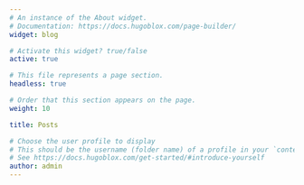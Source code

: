 ```yaml
---
# An instance of the About widget.
# Documentation: https://docs.hugoblox.com/page-builder/
widget: blog

# Activate this widget? true/false
active: true

# This file represents a page section.
headless: true

# Order that this section appears on the page.
weight: 10

title: Posts

# Choose the user profile to display
# This should be the username (folder name) of a profile in your `content/authors/` folder.
# See https://docs.hugoblox.com/get-started/#introduce-yourself
author: admin
---
```

